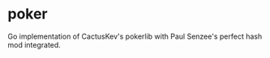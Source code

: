 poker
=====

Go implementation of CactusKev's pokerlib with Paul Senzee's perfect hash mod integrated.
